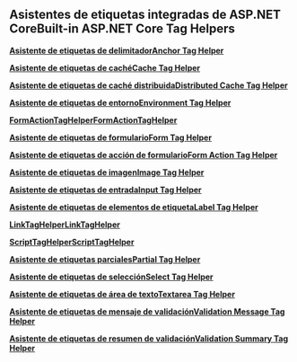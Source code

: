 ## <a name="built-in-aspnet-core-tag-helpers"></a><span data-ttu-id="fea5f-101">Asistentes de etiquetas integradas de ASP.NET Core</span><span class="sxs-lookup"><span data-stu-id="fea5f-101">Built-in ASP.NET Core Tag Helpers</span></span>

<span data-ttu-id="fea5f-102">**[Asistente de etiquetas de delimitador](xref:mvc/views/tag-helpers/builtin-th/anchor-tag-helper)**</span><span class="sxs-lookup"><span data-stu-id="fea5f-102">**[Anchor Tag Helper](xref:mvc/views/tag-helpers/builtin-th/anchor-tag-helper)**</span></span>

<span data-ttu-id="fea5f-103">**[Asistente de etiquetas de caché](xref:mvc/views/tag-helpers/builtin-th/cache-tag-helper)**</span><span class="sxs-lookup"><span data-stu-id="fea5f-103">**[Cache Tag Helper](xref:mvc/views/tag-helpers/builtin-th/cache-tag-helper)**</span></span>

<span data-ttu-id="fea5f-104">**[Asistente de etiquetas de caché distribuida](xref:mvc/views/tag-helpers/builtin-th/distributed-cache-tag-helper)**</span><span class="sxs-lookup"><span data-stu-id="fea5f-104">**[Distributed Cache Tag Helper](xref:mvc/views/tag-helpers/builtin-th/distributed-cache-tag-helper)**</span></span>

<span data-ttu-id="fea5f-105">**[Asistente de etiquetas de entorno](xref:mvc/views/tag-helpers/builtin-th/environment-tag-helper)**</span><span class="sxs-lookup"><span data-stu-id="fea5f-105">**[Environment Tag Helper](xref:mvc/views/tag-helpers/builtin-th/environment-tag-helper)**</span></span>

<span data-ttu-id="fea5f-106">**[FormActionTagHelper](xref:mvc/views/working-with-forms#the-form-action-tag-helper)**</span><span class="sxs-lookup"><span data-stu-id="fea5f-106">**[FormActionTagHelper](xref:mvc/views/working-with-forms#the-form-action-tag-helper)**</span></span>

<span data-ttu-id="fea5f-107">**[Asistente de etiquetas de formulario](xref:mvc/views/working-with-forms#the-form-tag-helper)**</span><span class="sxs-lookup"><span data-stu-id="fea5f-107">**[Form Tag Helper](xref:mvc/views/working-with-forms#the-form-tag-helper)**</span></span>

<span data-ttu-id="fea5f-108">**[Asistente de etiquetas de acción de formulario](xref:mvc/views/working-with-forms#the-form-action-tag-helper)**</span><span class="sxs-lookup"><span data-stu-id="fea5f-108">**[Form Action Tag Helper](xref:mvc/views/working-with-forms#the-form-action-tag-helper)**</span></span>

<span data-ttu-id="fea5f-109">**[Asistente de etiquetas de imagen](xref:mvc/views/tag-helpers/builtin-th/image-tag-helper)**</span><span class="sxs-lookup"><span data-stu-id="fea5f-109">**[Image Tag Helper](xref:mvc/views/tag-helpers/builtin-th/image-tag-helper)**</span></span>

<span data-ttu-id="fea5f-110">**[Asistente de etiquetas de entrada](xref:mvc/views/working-with-forms#the-input-tag-helper)**</span><span class="sxs-lookup"><span data-stu-id="fea5f-110">**[Input Tag Helper](xref:mvc/views/working-with-forms#the-input-tag-helper)**</span></span>

<span data-ttu-id="fea5f-111">**[Asistente de etiquetas de elementos de etiqueta](xref:mvc/views/working-with-forms#the-label-tag-helper)**</span><span class="sxs-lookup"><span data-stu-id="fea5f-111">**[Label Tag Helper](xref:mvc/views/working-with-forms#the-label-tag-helper)**</span></span>

<span data-ttu-id="fea5f-112">**[LinkTagHelper](xref:mvc/views/tag-helpers/builtin-th/link-tag-helper)**</span><span class="sxs-lookup"><span data-stu-id="fea5f-112">**[LinkTagHelper](xref:mvc/views/tag-helpers/builtin-th/link-tag-helper)**</span></span>

[comment]: **[OptionTagHelper](xref:mvc/views/tag-helpers/builtin-th/option-tag-helper)**

<span data-ttu-id="fea5f-113">**[ScriptTagHelper](xref:mvc/views/tag-helpers/builtin-th/script-tag-helper)**</span><span class="sxs-lookup"><span data-stu-id="fea5f-113">**[ScriptTagHelper](xref:mvc/views/tag-helpers/builtin-th/script-tag-helper)**</span></span>

<span data-ttu-id="fea5f-114">**[Asistente de etiquetas parciales](xref:mvc/views/tag-helpers/builtin-th/partial-tag-helper)**</span><span class="sxs-lookup"><span data-stu-id="fea5f-114">**[Partial Tag Helper](xref:mvc/views/tag-helpers/builtin-th/partial-tag-helper)**</span></span>

<span data-ttu-id="fea5f-115">**[Asistente de etiquetas de selección](xref:mvc/views/working-with-forms#the-select-tag-helper)**</span><span class="sxs-lookup"><span data-stu-id="fea5f-115">**[Select Tag Helper](xref:mvc/views/working-with-forms#the-select-tag-helper)**</span></span>

<span data-ttu-id="fea5f-116">**[Asistente de etiquetas de área de texto](xref:mvc/views/working-with-forms#the-textarea-tag-helper)**</span><span class="sxs-lookup"><span data-stu-id="fea5f-116">**[Textarea Tag Helper](xref:mvc/views/working-with-forms#the-textarea-tag-helper)**</span></span>

<span data-ttu-id="fea5f-117">**[Asistente de etiquetas de mensaje de validación](xref:mvc/views/working-with-forms#the-validation-message-tag-helper)**</span><span class="sxs-lookup"><span data-stu-id="fea5f-117">**[Validation Message Tag Helper](xref:mvc/views/working-with-forms#the-validation-message-tag-helper)**</span></span>

<span data-ttu-id="fea5f-118">**[Asistente de etiquetas de resumen de validación](xref:mvc/views/working-with-forms#the-validation-summary-tag-helper)**</span><span class="sxs-lookup"><span data-stu-id="fea5f-118">**[Validation Summary Tag Helper](xref:mvc/views/working-with-forms#the-validation-summary-tag-helper)**</span></span>